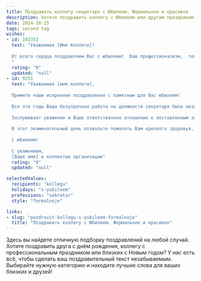 ```yaml
---
title: Поздравить коллегу секретаря с Юбилеем. Формальное и красивое
description: Хотите поздравить коллегу с Юбилеем или другим праздником? Наш ИИ создаст незабываемое поздравление, а вы обязательно выделитесь среди других.  
date: 2024-10-25
tags: second tag
wishes:
- id: 103352
  text: "Уважаемая [Имя Коллеги]!
  
  От всего сердца поздравляем Вас с юбилеем!  Ваш профессионализм,  точность и  отличная организаторская работа как секретаря всегда вызывают восхищение. Желаем Вам крепкого здоровья,  семейного благополучия,  новых успехов и  многих счастливых лет жизни!
  "
  rating: "0"
  updated: "null"
- id: 9251
  text: "Уважаемая [имя коллеги],
  
  Примите наши искренние поздравления с памятным для Вас юбилеем!
  
  Все эти годы Ваша безупречная работа на должности секретаря была незаменимым звеном в успешном функционировании нашей организации. Ваши профессиональные качества, включая организаторские способности, внимание к деталям и умение работать в режиме многозадачности, стали надежным фундаментом для эффективной работы всего коллектива.
  
  Заслуживает уважения и Ваше ответственное отношение к поставленным задачам, исполнительность и готовность всегда прийти на помощь коллегам. Ваши человеческие качества — доброжелательность, отзывчивость и чувство юмора — создают в нашем коллективе теплую и дружелюбную атмосферу.
  
  В этот знаменательный день позвольте пожелать Вам крепкого здоровья, душевного равновесия и дальнейших успехов в Вашей профессиональной деятельности. Пусть Ваш трудовой путь будет отмечен новыми достижениями, а Ваша жизнь — благополучием, гармонией и радостью.
  
  С юбилеем!
  
  С уважением,
  [Ваше имя] и коллектив организации"
  rating: "0"
  updated: "null"

selectedValues:
  recipients: "kollegu"
  holidays: "s-yubileem"
  professions: "sekretar"
  style: "formalnoje"

links:
- slug: "pozdravit-kollegu-s-yubileem-formalnoje"
  title: "Поздравить коллегу с Юбилеем. Формальное и красивое"
---
```


Здесь вы найдете отличную подборку поздравлений на любой случай.
Хотите поздравить друга с днём рождения, коллегу с профессиональным праздником или близких с Новым годом? У нас есть всё, чтобы сделать ваш поздравительный текст незабываемым. Выбирайте нужную категорию и находите лучшие слова для ваших близких и друзей!
